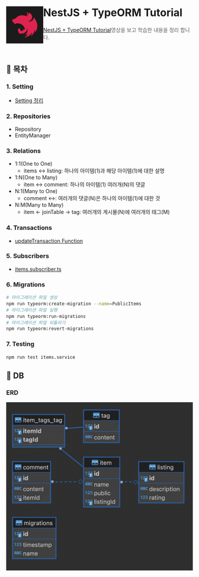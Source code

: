 # NestJS + TypeORM Tutorial <img src="./nestjs.png" align=left width="100" alt="Logo" />

> [NestJS + TypeORM Tutorial](https://www.youtube.com/watch?v=9MGKKJTwicM)영상을 보고 학습한 내용을 정리 합니다.

<br/>

## 🌿 목차

### 1. Setting

- [Setting 정리](./docs/1.Setting.md)

### 2. Repositories

- Repository
- EntityManager

### 3. Relations

- 1:1(One to One)
  - items <-> listing: 하나의 아이템(1)과 해당 아이템(1)에 대한 설명
- 1:N(One to Many)
  - item <-> comment: 하나의 아이템(1) 여러개(N)의 댓글
- N:1(Many to One)
  - comment <->: 여러개의 댓글(N)은 하나의 아이템(1)에 대한 것
- N:M(Many to Many)
  - item <- joinTable -> tag: 여러개의 게시물(N)에 여러개의 태그(M)

### 4. Transactions

- [updateTransaction Function](./src/items/entities/item.entity.ts)

### 5. Subscribers

- [items.subscriber.ts](./src/items/items.subscriber.ts)

### 6. Migrations

```bash
# 마이그레이션 파일 생성
npm run typeorm:create-migration --name=PublicItems
# 마이그레이션 파일 실행
npm run typeorm:run-migrations
# 마이그레이션 파일 되돌리기
npm run typeorm:revert-migrations
```

### 7. Testing

```bash
npm run test items.service
```

## 🌿 DB

### ERD

![erd](./erd.png)
